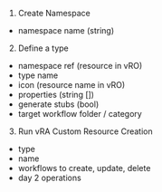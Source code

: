1. Create Namespace 
  - namespace name (string)
2. Define a type 
 - namespace ref (resource in vRO)
 - type name
 - icon (resource name in vRO)
 - properties (string [])
 - generate stubs (bool)
 - target workflow folder / category
3. Run vRA Custom Resource Creation
 - type
 - name
 - workflows to create, update, delete
 - day 2 operations
 
